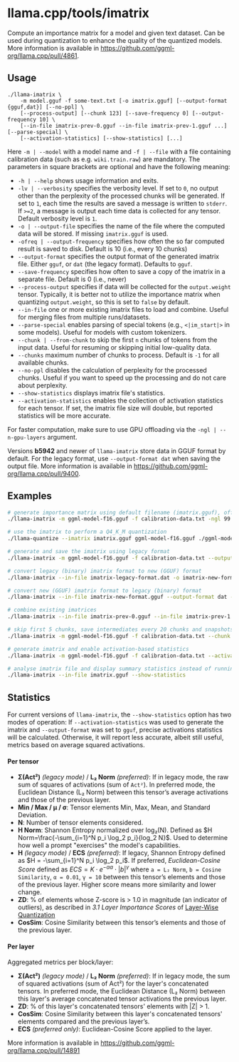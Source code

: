 # llama.cpp/tools/imatrix

Compute an importance matrix for a model and given text dataset. Can be used during quantization to enhance the quality of the quantized models.
More information is available in <https://github.com/ggml-org/llama.cpp/pull/4861>.

## Usage

```
./llama-imatrix \
    -m model.gguf -f some-text.txt [-o imatrix.gguf] [--output-format {gguf,dat}] [--no-ppl] \
    [--process-output] [--chunk 123] [--save-frequency 0] [--output-frequency 10] \
    [--in-file imatrix-prev-0.gguf --in-file imatrix-prev-1.gguf ...] [--parse-special] \
    [--activation-statistics] [--show-statistics] [...]
```

Here `-m | --model` with a model name and `-f | --file` with a file containing calibration data (such as e.g. `wiki.train.raw`) are mandatory.
The parameters in square brackets are optional and have the following meaning:

* `-h | --help` shows usage information and exits.
* `-lv | --verbosity` specifies the verbosity level. If set to `0`, no output other than the perplexity of the processed chunks will be generated. If set to `1`, each time the results are saved a message is written to `stderr`. If `>=2`, a message is output each time data is collected for any tensor. Default verbosity level is `1`.
* `-o | --output-file` specifies the name of the file where the computed data will be stored. If missing `imatrix.gguf` is used.
* `-ofreq | --output-frequency` specifies how often the so far computed result is saved to disk. Default is 10 (i.e., every 10 chunks)
* `--output-format` specifies the output format of the generated imatrix file. Either `gguf`, or `dat` (the legacy format). Defaults to `gguf`.
* `--save-frequency` specifies how often to save a copy of the imatrix in a separate file. Default is 0 (i.e., never)
* `--process-output` specifies if data will be collected for the `output.weight` tensor. Typically, it is better not to utilize the importance matrix when quantizing `output.weight`, so this is set to `false` by default.
* `--in-file` one or more existing imatrix files to load and combine. Useful for merging files from multiple runs/datasets.
* `--parse-special` enables parsing of special tokens (e.g., `<|im_start|>` in some models). Useful for models with custom tokenizers.
* `--chunk | --from-chunk` to skip the first `n` chunks of tokens from the input data. Useful for resuming or skipping initial low-quality data.
* `--chunks` maximum number of chunks to process. Default is `-1` for all available chunks.
* `--no-ppl` disables the calculation of perplexity for the processed chunks. Useful if you want to speed up the processing and do not care about perplexity.
* `--show-statistics` displays imatrix file's statistics.
* `--activation-statistics` enables the collection of activation statistics for each tensor. If set, the imatrix file size will double, but reported statistics will be more accurate.

For faster computation, make sure to use GPU offloading via the `-ngl | --n-gpu-layers` argument.

Versions **b5942** and newer of `llama-imatrix` store data in GGUF format by default. For the legacy format, use `--output-format dat` when saving the output file. More information is available in <https://github.com/ggml-org/llama.cpp/pull/9400>.

## Examples

```bash
# generate importance matrix using default filename (imatrix.gguf), offloading 99 layers to GPU
./llama-imatrix -m ggml-model-f16.gguf -f calibration-data.txt -ngl 99

# use the imatrix to perform a Q4_K_M quantization
./llama-quantize --imatrix imatrix.gguf ggml-model-f16.gguf ./ggml-model-q4_k_m.gguf q4_k_m
```

```bash
# generate and save the imatrix using legacy format
./llama-imatrix -m ggml-model-f16.gguf -f calibration-data.txt --output-format dat -o imatrix-legcy-format.dat -ngl 99
```

```bash
# convert legacy (binary) imatrix format to new (GGUF) format
./llama-imatrix --in-file imatrix-legacy-format.dat -o imatrix-new-format.gguf
```

```bash
# convert new (GGUF) imatrix format to legacy (binary) format
./llama-imatrix --in-file imatrix-new-format.gguf --output-format dat -o imatrix-legacy-format.dat
```

```bash
# combine existing imatrices
./llama-imatrix --in-file imatrix-prev-0.gguf --in-file imatrix-prev-1.gguf -o imatrix-combined.gguf
```

```bash
# skip first 5 chunks, save intermediates every 20 chunks and snapshots every 50, parsing special tokens
./llama-imatrix -m ggml-model-f16.gguf -f calibration-data.txt --chunk 5 --output-frequency 20 --save-frequency 50 --parse-special
```

```bash
# generate imatrix and enable activation-based statistics
./llama-imatrix -m ggml-model-f16.gguf -f calibration-data.txt --activation-statistics -ngl 99
```

```bash
# analyse imatrix file and display summary statistics instead of running inference
./llama-imatrix --in-file imatrix.gguf --show-statistics
```

## Statistics

For current versions of `llama-imatrix`, the `--show-statistics` option has two modes of operation: If `--activation-statistics` was used to generate the imatrix and `--output-format` was set to `gguf`, precise activations statistics will be calculated. Otherwise, it will report less accurate, albeit still useful, metrics based on average squared activations.

#### Per tensor

* **Σ(Act²)** *(legacy mode)* / **L₂ Norm** *(preferred)*: If in legacy mode, the raw sum of squares of activations (sum of `Act²`). In preferred mode, the Euclidean Distance (L₂ Norm) between this tensor’s average activations and those of the previous layer.
* **Min / Max / μ / σ**: Tensor elements Min, Max, Mean, and Standard Deviation.
* **N**: Number of tensor elements considered.
* **H Norm**: Shannon Entropy normalized over log₂(N). Defined as $H Norm=\frac{-\sum_{i=1}^N p_i \log_2 p_i}{log_2 N}$. Used to determine how well a prompt "exercises" the model's capabilities.
* **H** *(legacy mode)* / **ECS** *(preferred)*: If legacy, Shannon Entropy defined as $H = -\sum_{i=1}^N p_i \log_2 p_i$. If preferred, *Euclidean-Cosine Score* defined as $ECS = K \cdot e^{-\alpha a} \cdot |b|^{\gamma}$ where `a = L₂ Norm`, `b = Cosine Similarity`, `α = 0.01`, `γ = 10` between this tensor’s elements and those of the previous layer. Higher score means more similarity and lower change.
* **ZD**: % of elements whose Z-score is > 1.0 in magnitude (an indicator of outliers), as described in _3.1 Layer Importance Scores_ of [Layer-Wise Quantization](https://arxiv.org/abs/2406.17415)
* **CosSim**: Cosine Similarity between this tensor’s elements and those of the previous layer.

#### Per layer

Aggregated metrics per block/layer:

* **Σ(Act²)** *(legacy mode)* / **L₂ Norm** *(preferred)*: If in legacy mode, the sum of squared activations (sum of Act²) for the layer's concatenated tensors. In preferred mode, the Euclidean Distance (L₂ Norm) between this layer's average concatenated tensor activations the previous layer.
* **ZD**: % of this layer's concatenated tensors' elements with |Z| > 1.
* **CosSim**: Cosine Similarity between this layer's concatenated tensors' elements compared and the previous layer’s.
* **ECS** *(preferred only)*: Euclidean-Cosine Score applied to the layer.

More information is available in https://github.com/ggml-org/llama.cpp/pull/14891
